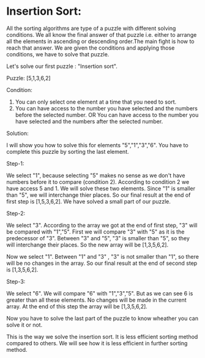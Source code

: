 # Insertion Sort:

All the sorting algorithms are type of a puzzle with different solving conditions. We all know the final answer of that puzzle i.e. either to arrange all the elements in ascending or descending order.The main fight is how to reach that answer. We are given the conditions and applying those conditions, we have to solve that puzzle.

Let's solve our first puzzle : "Insertion sort".

Puzzle: [5,1,3,6,2]

Condition:

1. You can only select one element at a time that you need to sort.
2. You can have access to the number you have selected and the numbers before the selected number.
								OR
   You can have access to the number you have selected and the numbers after the selected number.

Solution:

I will show you how to solve this for elements  "5","1","3","6". You have to complete this puzzle by sorting the last element.

Step-1:

We select "1", because selecting "5" makes no sense as we don't have numbers before it to compare (condition 2).
According to condition 2 we have access 5 and 1. We will solve these two elements. Since "1" is smaller than "5", we will interchange thier places.
So our final result at the end of first step is [1,5,3,6,2]. We have solved a small part of our puzzle.

Step-2:

We select "3". According to the array we got at the end of first step, "3" will be compared with "1","5". First we will compare "3" with "5" as it is the predecessor of "3". Between "3" and "5", "3" is smaller than "5", so they will interchange their places. So the new array will be [1,3,5,6,2].

Now we select "1". Between "1" and "3" , "3" is not smaller than "1", so there will be no changes in the array.
So our final result at the end of second step is [1,3,5,6,2].

Step-3:

We select "6". We will compare "6" with "1","3","5". But as we can see 6 is greater than all these elements. No changes will be made in the current array. At the end of this step the array will be [1,3,5,6,2].

Now you have to solve the last part of the puzzle to know wheather you can solve it or not.

This is the way we solve the insertion sort. It is less efficient sorting method compared to others. We will see how it is less efficient in further sorting method.


